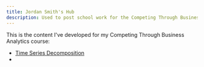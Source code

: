 ```yaml
---
title: Jordan Smith's Hub
description: Used to post school work for the Competing Through Business Analytics course in the William & Mary Online MBA Program. 
---
```


This is the content I've developed for my Competing Through Business Analytics course: 

- [Time Series Decomposition](/TimeSeries)
-
